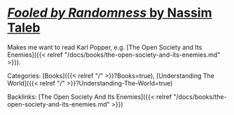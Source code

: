 # [_Fooled by Randomness_ by Nassim Taleb](https://en.wikipedia.org/wiki/Fooled_by_Randomness)

Makes me want to read Karl Popper, e.g. [The Open Society and Its Enemies]({{<
relref "/docs/books/the-open-society-and-its-enemies.md" >}}).

Categories:
[Books]({{< relref "/" >}}?Books=true),
[Understanding The World]({{< relref "/" >}}?Understanding-The-World=true)

Backlinks:
[The Open Society And Its Enemies]({{< relref "/docs/books/the-open-society-and-its-enemies.md" >}})